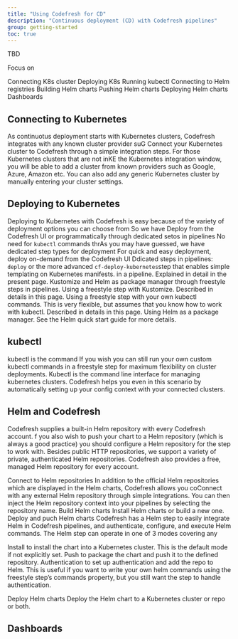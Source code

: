```yaml
---
title: "Using Codefresh for CD"
description: "Continuous deployment (CD) with Codefresh pipelines"
group: getting-started
toc: true
---
```


TBD

Focus on

Connecting K8s cluster
Deploying K8s
Running kubectl
Connecting to Helm registries
Building Helm charts
Pushing Helm charts
Deploying Helm charts
Dashboards


## Connecting to Kubernetes
As continuotus deployment starts with Kubernetes clusters, Codefresh integrates with any known cluster provider suG
Connect your Kubernetes cluster to Codefresh through a simple integration steps. For those Kubernetes clusters that are not inKE the Kubernetes integration window, you will be able to add a cluster from known providers such as Google, Azure, Amazon etc. You can also add any generic Kubernetes cluster by manually entering your cluster settings.

## Deploying to Kubernetes 
Deploying to Kubernetes with Codefresh is easy because of the variety of deployment options you can choose from
So we have Deploy from the Codefresh UI or programmatically through dedicated setos in pipelines
No need for `kubectl` commands thrAs you may have guessed, we have dedicated step types for deployment 
For quick and easy deployment, deploy on-demand from the Codefresh UI
Ddicated steps in pipelines: `deploy` or the more advanced `cf-deploy-kubernetes`step that enables simple templating on Kubernetes manifests.   in a pipeline. Explained in detail in the present page.
Kustomize and Helm as package manager through freestyle steps in pipelines.
Using a freestyle step with Kustomize. Described in details in this page.
Using a freestyle step with your own kubectl commands. This is very flexible, but assumes that you know how to work with kubectl. Described in details in this page.
Using Helm as a package manager. See the Helm quick start guide for more details.

## kubectl
kubectl is the command 
If you wish you can still run your own custom kubectl commands in a freestyle step for maximum flexibility on cluster deployments. Kubectl is the command line interface for managing kubernetes clusters.
Codefresh helps you even in this scenario by automatically setting up your config context with your connected clusters.


## Helm and Codefresh
Codefresh supplies a built-in Helm repository with every Codefresh account. f you also wish to push your chart to a Helm repository (which is always a good practice) you should configure a Helm repository for the step to work with. Besides public HTTP repositories, we support a variety of private, authenticated Helm repositories. Codefresh also provides a free, managed Helm repository for every account.

Connect to Helm repositories
In addition to the official Helm repositories which are displayed in the Helm charts, Codefresh allows you coConnect with any external Helm repository through simple integrations. You can then inject the Helm repository context into your pipelines by selecting the repository name.
Build Helm charts
Install Helm charts or build a new one.
Deploy and puch Helm charts
Codefresh has a Helm step to easily integrate Helm in Codefresh pipelines, and authenticate, configure, and execute Helm commands.
The Helm step can operate in one of 3 modes covering any 

Install to install the chart into a Kubernetes cluster. This is the default mode if not explicitly set.
Push to package the chart and push it to the defined repository.
Authentication to  set up authentication and add the repo to Helm. This is useful if you want to write your own helm commands using the freestyle step’s commands property, but you still want the step to handle authentication.

Deploy Helm charts
Deploy the Helm chart to a Kubernetes cluster or repo or both.  


## Dashboards

